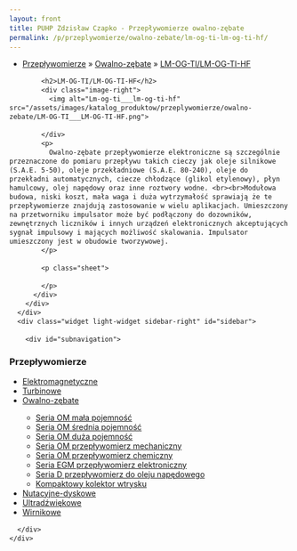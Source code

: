 ```yaml
---
layout: front
title: PUHP Zdzisław Czapko - Przepływomierze owalno-zębate
permalink: /p/przeplywomierze/owalno-zebate/lm-og-ti-lm-og-ti-hf/
---
```


<div id="content">
  <div class="wrapper-with-color-background">
    <div class="content-area-blog blog-background-sidebar-right">
      <div class="mainarea-left" id="mainarea">
        <div class="blogpost-blog3">
          <div class="post-content">
            <ul class="meta">
<li>
<a href="/p/przeplywomierze">Przepływomierze</a>
»
<a href="/p/przeplywomierze/owalno-zebate">Owalno-zębate</a>
»
<a href="/p/przeplywomierze/owalno-zebate/lm-og-ti-lm-og-ti-hf">LM-OG-TI/LM-OG-TI-HF</a>
</li>
</ul>

            <h2>LM-OG-TI/LM-OG-TI-HF</h2>
            <div class="image-right">
              <img alt="Lm-og-ti___lm-og-ti-hf" src="/assets/images/katalog_produktow/przeplywomierze/owalno-zebate/LM-OG-TI___LM-OG-TI-HF.png">

            </div>
            <p>
              Owalno-zębate przepływomierze elektroniczne są szczególnie przeznaczone do pomiaru przepływu takich cieczy jak oleje silnikowe (S.A.E. 5-50), oleje przekładniowe (S.A.E. 80-240), oleje do przekładni automatycznych, ciecze chłodzące (glikol etylenowy), płyn hamulcowy, olej napędowy oraz inne roztwory wodne. <br><br>Modułowa budowa, niski koszt, mała waga i duża wytrzymałość sprawiają że te przepływomierze znajdują zastosowanie w wielu aplikacjach. Umieszczony na przetworniku impulsator może być podłączony do dozowników, zewnętrznych liczników i innych urządzeń elektronicznych akceptujących sygnał impulsowy i mających możliwość skalowania. Impulsator umieszczony jest w obudowie tworzywowej.
            </p>
            
            <p class="sheet">
              
            </p>
          </div>
        </div>
      </div>
      <div class="widget light-widget sidebar-right" id="sidebar">
        
        <div id="subnavigation">
<h3>Przepływomierze</h3>
<ul class="subcategories">
<li class="category"><a href="/p/przeplywomierze/elektromagnetyczne">Elektromagnetyczne</a></li>
<li class="category"><a href="/p/przeplywomierze/turbinowe">Turbinowe</a></li>
<li class="category"><a href="/p/przeplywomierze/owalno-zebate">Owalno-zębate</a></li>
<div class="light-widget">
<ul class="products">
  <li class="product"><a href="/p/przeplywomierze/owalno-zebate/seria-OM-mala-pojemnosc">Seria OM mała pojemność</a></li>
  <li class="product"><a href="/p/przeplywomierze/owalno-zebate/seria-OM-srednia-pojemnosc">Seria OM średnia pojemność</a></li>
  <li class="product"><a href="/p/przeplywomierze/owalno-zebate/seria-OM-duza-pojemnosc">Seria OM duża pojemność</a></li>
  <li class="product"><a href="/p/przeplywomierze/owalno-zebate/seria-OM-przeplywomierz-mechaniczny/">Seria OM przepływomierz mechaniczny</a></li>
  <li class="product"><a href="/p/przeplywomierze/owalno-zebate/seria-OM-przeplywomierz-chemiczny/">Seria OM przepływomierz chemiczny</a></li>
  <li class="product"><a href="/p/przeplywomierze/owalno-zebate/seria-EGM-przeplywomierz-elektroniczny/">Seria EGM przepływomierz elektroniczny</a></li>
  <li class="product"><a href="/p/przeplywomierze/owalno-zebate/seria-D-przeplywomierz-do-oleju-napedowego/">Seria D przepływomierz do oleju napędowego</a></li>
  <li class="product"><a href="/p/przeplywomierze/owalno-zebate/kompaktowy-kolektor-wtrysku-z-dodatkiem-do-bloku-AIM/">Kompaktowy kolektor wtrysku</a></li>
</ul>
</div>
<li class="category"><a href="/p/przeplywomierze/nutacyjne-dyskowe">Nutacyjne-dyskowe</a></li>
<li class="category"><a href="/p/przeplywomierze/ultradzwiekowe">Ultradźwiękowe</a></li>
<li class="category"><a href="/p/przeplywomierze/wirnikowe">Wirnikowe</a></li>
</ul>
</div>

      </div>
    </div>
  </div>
</div>